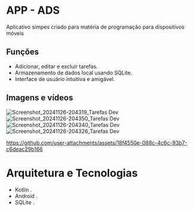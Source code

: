 # APP - ADS

Aplicativo simpes criado para matéria de programação para dispositivos móveis


## Funções 

- Adicionar, editar e excluir tarefas.
- Armazenamento de dados local usando SQLite.
- Interface de usuário intuitiva e amigável.

## Imagens e vídeos
![Screenshot_20241126-204319_Tarefas Dev](https://github.com/user-attachments/assets/3ba6e828-c4dd-4cb1-a183-4f735c59a362)
![Screenshot_20241126-204350_Tarefas Dev](https://github.com/user-attachments/assets/c0878fb9-0101-4e9a-9e3e-d7078d0c87bb)
![Screenshot_20241126-204340_Tarefas Dev](https://github.com/user-attachments/assets/6e906ed2-fa1f-4502-b0e9-1618bb016dae)
![Screenshot_20241126-204326_Tarefas Dev](https://github.com/user-attachments/assets/790fdb0e-99a8-4e00-807d-7ea0db717977)


https://github.com/user-attachments/assets/18f4550e-088c-4c6c-93b7-c6deac29b166






# Arquitetura e Tecnologias
- Kotlin .
- Android .
- SQLite .
